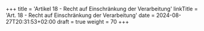 +++
title = 'Artikel 18 - Recht auf Einschränkung der Verarbeitung'
linkTitle = 'Art. 18 - Recht auf Einschränkung der Verarbeitung'
date = 2024-08-27T20:31:53+02:00
draft = true
weight = 70
+++

